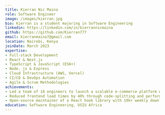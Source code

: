 ```yaml
---
title: Kierran Nic Maina
role: Software Engineer
image: /images/kierran.jpg
bio: Kierran is a student majoring in Software Engineering
linkedin: https://linkedin.com/in/kierrannicmaina
github: https://github.com/Kierran777
email: kierranmaina7@gmail.com
location: Nairobi, Kenya
joinDate: March 2023
expertise:
- Full-stack Development
- React & Next.js
- TypeScript & JavaScript (ES6+)
- Node. js & Express
- Cloud Infrastructure (AWS, Vercel)
- CI/CD & DevOps Automation
- Agile & Scrum Methodologies
achievements:
- Led a team of 10 engineers to launch a scalable e-commerce platform with 1M+ users
- Reduced frontend load times by 40% through code-splitting and performance optimization
- Open-source maintainer of a React hook library with 10k+ weekly downloads
education: Software Engineering, USIU Africa
---
```



